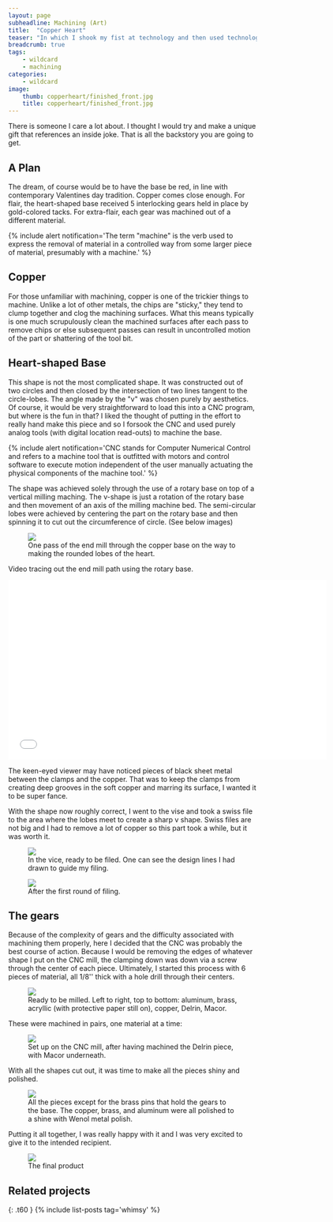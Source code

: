 ```yaml
---
layout: page
subheadline: Machining (Art)
title:  "Copper Heart"
teaser: "In which I shook my fist at technology and then used technology"
breadcrumb: true
tags:
    - wildcard
    - machining
categories:
    - wildcard
image:
    thumb: copperheart/finished_front.jpg
    title: copperheart/finished_front.jpg
---
```


There is someone I care a lot about. I thought I would try and make a unique gift that references an inside joke. That is all the backstory you are going to get.

## A Plan

The dream, of course would be to have the base be red, in line with contemporary Valentines day tradition. Copper comes close enough. For flair, the heart-shaped base received 5 interlocking gears held in place by gold-colored tacks. For extra-flair, each gear was machined out of a different material. 

{% include alert notification='The term "machine" is the verb used to express the removal of material in a controlled way from some larger piece of material, presumably with a machine.' %}


## Copper

For those unfamiliar with machining, copper is one of the trickier things to machine. Unlike a lot of other metals, the chips are "sticky," they tend to clump together and clog the machining surfaces. What this means typically is one much scrupulously clean the machined surfaces after each pass to remove chips or else subsequent passes can result in uncontrolled motion of the part or shattering of the tool bit.

## Heart-shaped Base

This shape is not the most complicated shape. It was constructed out of two circles and then closed by the intersection of two lines tangent to the circle-lobes. The angle made by the "v" was chosen purely by aesthetics. Of course, it would be very straightforward to load this into a CNC program, but where is the fun in that? I liked the thought of putting in the effort to really hand make this piece and so I forsook the CNC and used purely analog tools (with digital location read-outs) to machine the base. 

{% include alert notification='CNC stands for Computer Numerical Control and refers to a machine tool that is outfitted with motors and control software to execute motion independent of the user manually actuating the physical components of the machine tool.' %}

The shape was achieved solely through the use of a rotary base on top of a vertical milling maching. The v-shape is just a rotation of the rotary base and then movement of an axis of the milling machine bed. The semi-circular lobes were achieved by centering the part on the rotary base and then spinning it to cut out the circumference of circle. (See below images)

<figure>
<img src="{{ site.urlimg }}copperheart/semicircle_onmill.jpg">
<figcaption> One pass of the end mill through the copper base on the way to making the rounded lobes of the heart. </figcaption>
</figure>

Video tracing out the end mill path using the rotary base.
<iframe width='646' height='364' src="{{ site.urlimg }}copperheart/semicircle.mp4" frameborder='0' allowfullscreen></iframe>

The keen-eyed viewer may have noticed pieces of black sheet metal between the clamps and the copper. That was to keep the clamps from creating deep grooves in the soft copper and marring its surface, I wanted it to be super fance.

With the shape now roughly correct, I went to the vise and took a swiss file to the area where the lobes meet to create a sharp v shape. Swiss files are not big and I had to remove a lot of copper so this part took a while, but it was worth it.

<figure>
<img src="{{ site.urlimg }}copperheart/filing_time.jpg">
<figcaption> In the vice, ready to be filed. One can see the design lines I had drawn to guide my filing. </figcaption>
</figure>

<figure>
<img src="{{ site.urlimg }}copperheart/freshly_machined.jpg">
<figcaption> After the first round of filing. </figcaption>
</figure>

## The gears

Because of the complexity of gears and the difficulty associated with machining them properly, here I decided that the CNC was probably the best course of action. Because I would be removing the edges of whatever shape I put on the CNC mill, the clamping down was down via a screw through the center of each piece. Ultimately, I started this process with 6 pieces of material, all 1/8'' thick with a hole drill through their centers.

<figure>
<img src="{{ site.urlimg }}copperheart/raw_materials.jpg">
<figcaption> Ready to be milled. Left to right, top to bottom: aluminum, brass, acryllic (with protective paper still on), copper, Delrin, Macor. </figcaption>
</figure>

These were machined in pairs, one material at a time:

<figure>
<img src="{{ site.urlimg }}copperheart/fresh_gear.jpg">
<figcaption> Set up on the CNC mill, after having machined the Delrin piece, with Macor underneath. </figcaption>
</figure>

With all the shapes cut out, it was time to make all the pieces shiny and polished.

<figure>
<img src="{{ site.urlimg }}copperheart/apart_justgears.jpg">
<figcaption> All the pieces except for the brass pins that hold the gears to the base. The copper, brass, and aluminum were all polished to a shine with Wenol metal polish. </figcaption>
</figure>

Putting it all together, I was really happy with it and I was very excited to give it to the intended recipient.

<figure>
<img src="{{ site.urlimg }}copperheart/finished_front.jpg">
<figcaption> The final product </figcaption>
</figure>

## Related projects
{: .t60 }
{% include list-posts tag='whimsy' %}







